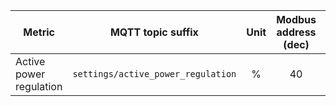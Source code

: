 |Metric|MQTT topic suffix|Unit|Modbus address (dec)|Modbus address (hex)|Modbus data type|Scale factor|
|---|---|:-:|:-:|:-:|:-:|:-:|
|Active power regulation|`settings/active_power_regulation`|%|40|28|U_WORD|0.1|
